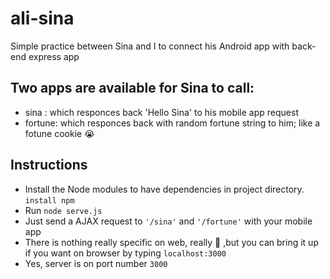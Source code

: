 # ali-sina
Simple practice between Sina and I to connect his Android app with back-end express app

## Two apps are available for Sina to call:
- sina : which responces back 'Hello Sina' to his mobile app request
- fortune: which responces back with random fortune string to him; like a fotune cookie :sob:

## Instructions
- Install the Node modules to have dependencies in project directory.
`install npm`
- Run `node serve.js`
- Just send a AJAX request to `'/sina'` and `'/fortune'` with your mobile app
- There is nothing really specific on web, really :imp: ,but you can bring it up if you want on browser by typing `localhost:3000`
- Yes, server is on port number `3000`



